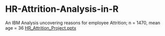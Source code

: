# HR-Attrition-Analysis-in-R
An IBM Analysis uncovering reasons for employee Attrition; n = 1470, mean age = 36
[HR_Attrition_Project.pptx](https://github.com/user-attachments/files/19061026/HR_Attrition_Project.pptx)


